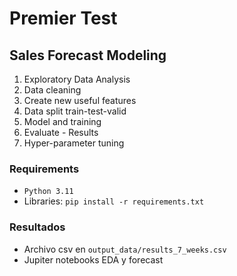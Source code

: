 # Premier Test

## Sales Forecast Modeling

1. Exploratory Data Analysis
2. Data cleaning
3. Create new useful features
4. Data split train-test-valid
5. Model and training
6. Evaluate - Results
7. Hyper-parameter tuning

### Requirements
* `Python 3.11`
* Libraries: `pip install -r requirements.txt`

### Resultados
* Archivo csv en `output_data/results_7_weeks.csv`
* Jupiter notebooks EDA y forecast